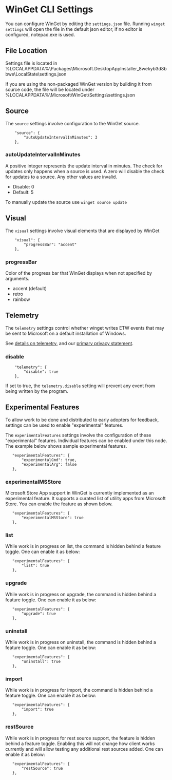 # WinGet CLI Settings

You can configure WinGet by editing the `settings.json` file. Running `winget settings` will open the file in the default json editor, if no editor is configured, notepad.exe is used.

## File Location

Settings file is located in %LOCALAPPDATA%\Packages\Microsoft.DesktopAppInstaller_8wekyb3d8bbwe\LocalState\settings.json

If you are using the non-packaged WinGet version by building it from source code, the file will be located under %LOCALAPPDATA%\Microsoft\WinGet\Settings\settings.json

## Source

The `source` settings involve configuration to the WinGet source.

```
    "source": {
        "autoUpdateIntervalInMinutes": 3
    },
``` 

### autoUpdateIntervalInMinutes

A positive integer represents the update interval in minutes. The check for updates only happens when a source is used. A zero will disable the check for updates to a source. Any other values are invalid.

- Disable: 0
- Default: 5

To manually update the source use `winget source update`

## Visual

The `visual` settings involve visual elements that are displayed by WinGet

```
    "visual": {
        "progressBar": "accent"
    },
```

### progressBar

Color of the progress bar that WinGet displays when not specified by arguments. 

- accent (default)
- retro
- rainbow

## Telemetry

The `telemetry` settings control whether winget writes ETW events that may be sent to Microsoft on a default installation of Windows.

See [details on telemetry](../README.md#datatelemetry), and our [primary privacy statement](../privacy.md).

### disable

```
    "telemetry": {
        "disable": true
    },
```

If set to true, the `telemetry.disable` setting will prevent any event from being written by the program.

## Experimental Features

To allow work to be done and distributed to early adopters for feedback, settings can be used to enable "experimental" features. 

The `experimentalFeatures` settings involve the configuration of these "experimental" features. Individual features can be enabled under this node. The example below shows sample experimental features.

```
   "experimentalFeatures": {
       "experimentalCmd": true,
       "experimentalArg": false
   },
```

### experimentalMSStore

Microsoft Store App support in WinGet is currently implemented as an experimental feature. It supports a curated list of utility apps from Microsoft Store. You can enable the feature as shown below.

```
   "experimentalFeatures": {
       "experimentalMSStore": true
   },
```

### list

While work is in progress on list, the command is hidden behind a feature toggle. One can enable it as below:

```
   "experimentalFeatures": {
       "list": true
   },
```

### upgrade

While work is in progress on upgrade, the command is hidden behind a feature toggle. One can enable it as below:

```
   "experimentalFeatures": {
       "upgrade": true
   },
```

### uninstall

While work is in progress on uninstall, the command is hidden behind a feature toggle. One can enable it as below:

```
   "experimentalFeatures": {
       "uninstall": true
   },
```

### import

While work is in progress for import, the command is hidden behind a feature toggle. One can enable it as below:

```
   "experimentalFeatures": {
       "import": true
   },
```

### restSource

While work is in progress for rest source support, the feature is hidden behind a feature toggle. Enabling this will not change how client works currently and will allow testing any additional rest sources added. One can enable it as below:

```
   "experimentalFeatures": {
       "restSource": true
   },
```
